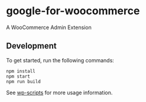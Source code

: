 # google-for-woocommerce

A WooCommerce Admin Extension

## Development

To get started, run the following commands:

```text
npm install
npm start
npm run build
```

See [wp-scripts](https://github.com/WordPress/gutenberg/tree/master/packages/scripts) for more usage information.


